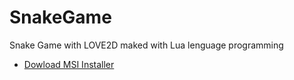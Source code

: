 # SnakeGame
Snake Game with LOVE2D maked with Lua lenguage programming 



- [Dowload MSI Installer](https://github.com/Olstertecn11/SnakeGame/raw/main/game.exe)
